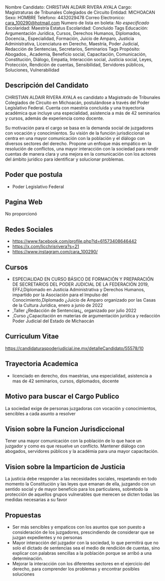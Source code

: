 Nombre Candidato: CHRISTIAN ALDAIR RIVERA AYALA
Cargo: Magistraturas de Tribunales Colegiados de Circuito
Entidad: MICHOACAN
Sexo: HOMBRE
Telefono: 4432029478
Correo Electronico: cara_100290@hotmail.com
Numero de lista en boleta: *No especificado*
Escolaridad: Maestría
Estatus Escolaridad: Concluido
Tags Educación: Argumentación Jurídica, Cursos, Derechos Humanos, Diplomados, Docencia., Especialidad, Formación, Juicio de Amparo, Justicia Administrativa, Licenciatura en Derecho, Maestría, Poder Judicial, Redacción de Sentencias, Secretarios, Seminarios
Tags Propósito: Abogados., Academia, Beneficio social, Capacitación, Comunicación, Constitución, Diálogo, Empatía, Interacción social, Justicia social, Leyes, Protección, Rendición de cuentas, Sensibilidad, Servidores públicos, Soluciones, Vulnerabilidad


## Descripción del Candidato 

CHRISTIAN ALDAIR RIVERA AYALA es candidato a Magistrado de Tribunales Colegiados de Circuito en Michoacán, postulándose a través del Poder Legislativo Federal. Cuenta con maestría concluida y una trayectoria académica que incluye una especialidad, asistencia a más de 42 seminarios y cursos, además de experiencia como docente. 

Su motivación para el cargo se basa en la demanda social de juzgadores con vocación y conocimientos.  Su visión de la función jurisdiccional se centra en una mayor comunicación con la población y el diálogo con diversos sectores del derecho. Propone un enfoque más empático en la resolución de conflictos, una mayor interacción con la sociedad para rendir cuentas de manera clara y una mejora en la comunicación con los actores del ámbito jurídico para identificar y solucionar problemas.


## Poder que postula

- Poder Legislativo Federal


## Pagina Web

No proporcionó


## Redes Sociales

- https://www.facebook.com/profile.php?id=61573408646442
- https://x.com/licchrisrivera?s=21
- https://www.instagram.com/cara_100290/


## Cursos

- ESPECIALIDAD EN CURSO BÁSICO DE FORMACIÓN Y PREPARACIÓN DE SECRETARIOS DEL PODER JUDICIAL DE LA FEDERACIÓN 2019, EFFJ,Diplomado en Justicia Administrativa y Derechos Humanos, impartido por la Asociación para el Impulso del Conocimiento,Diplomado ¿Juicio de Amparo  organizado por las Casas de la Cultura Jurídica, enero a junio de 2022
- ,Taller ¿Redacción de Sentencias¿, organizado por  julio 2022
- ,Curso ¿Capacitación en materias de argumentación jurídica y redacción  Poder Judicial del Estado de Michaocán


## Curriculum Vitae

https://candidaturaspoderjudicial.ine.mx/detalleCandidato/55578/10


## Trayectoria Academica

- licenciado en derecho, dos maestrias, una especialidad, asistencia a mas de 42 seminarios, cursos, diplomados, docente


## Motivo para buscar el Cargo Publico

La sociedad exige de personas juzgadoras con vocación y conocimientos, sencibles a cada asunto a resolver


## Vision sobre la Funcion Jurisdiccional

Tener una mayor comunicación con la población de lo que hace un juzgador y como es que resuelve un conflicto. Mantener diálogo con abogados, servidores públicos y la académia para una mayor capacitación.


## Vision sobre la Imparticion de Justicia

La justicia debe resppnder a las necesidades sociales, respetando en todo momento la Constitución y las leyes que emanan de ella, juzgando con un sentido social y de mayor beneficio para los particulares, sobretodo la protección de aquellos grupos vulnerables que merecen se dicten todas las medidas necesarias a su favor


## Propuestas

- Ser más sencibles y empaticos con los asuntos que son puesto a consideración de los juzgadores, prescindiendo de considerar que se juzgan expedientes y no personas
- Mayor interacción del juzgador con la sociedad, lo que permitirá que no solo el dictado de sentencias sea el medio de rendición de cuentas, sino explicar con palabras sencillas a la población porque se arribó a una determinación.
- Mejorar la interacción con los diferentes sectores en el ejercicio del derecho, para comprender los problemas y encontrar posibles soluciones

